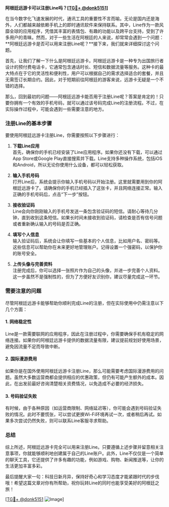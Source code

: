 **阿根廷远游卡可以注册Line吗？[[TG💪+ @donk5151](https://t.me/s/donk5151)]**

在当今数字化飞速发展的时代，通讯工具的重要性不言而喻。无论是国内还是海外，人们都越来越依赖手机上的即时通讯软件来保持联系。其中，Line作为一款风靡全球的应用程序，凭借其丰富的表情包、有趣的功能以及跨平台支持，受到了许多用户的青睐。然而，对于一些生活在阿根廷的人来说，却常常会遇到一个问题：**阿根廷远游卡是否可以用来注册Line呢？**接下来，我们就来详细探讨这个问题。

首先，让我们了解一下什么是阿根廷远游卡。阿根廷远游卡是一种专为出国旅行者设计的预付费电话卡，它通常包含通话时长、短信和数据流量等服务。这种卡的最大特点在于它的灵活性和便利性，用户可以根据自己的需求选择适合的套餐，并且无需签订长期合约。因此，对于短期前往阿根廷的游客来说，远游卡无疑是一个不错的选择。

那么，回到最初的问题——阿根廷远游卡能否用于注册Line呢？答案是肯定的！只要你拥有一个有效的手机号码，就可以通过该号码完成Line的注册流程。不过，在实际操作过程中，可能会遇到一些需要注意的地方。

### 注册Line的基本步骤

要使用阿根廷远游卡注册Line，你需要按照以下步骤进行：

1. **下载Line应用**  
   首先，确保你的手机已经安装了Line应用程序。如果你还没有下载，可以通过App Store或Google Play直接搜索并下载。Line支持多种操作系统，包括iOS和Android，所以无论你使用什么设备，都可以轻松获取。

2. **输入手机号码**  
   打开Line后，系统会提示你输入手机号码以开始注册。这里就需要用到你的阿根廷远游卡了。请确保你的手机已经插入了这张卡，并且网络连接正常。输入正确的手机号码后，点击“下一步”按钮。

3. **接收验证码**  
   Line会向你刚刚输入的手机号发送一条包含验证码的短信。请耐心等待几分钟，直到收到这条短信。如果长时间未接收到验证码，请检查是否有信号问题或者重新确认输入的号码是否正确。

4. **填写个人信息**  
   输入验证码后，系统会让你填写一些基本的个人信息，比如用户名、密码等。这些信息可以帮助你在未来更好地管理账户。记得设置一个强密码，以保护你的账号安全。

5. **上传头像与完善资料**  
   注册完成后，你可以选择一张照片作为自己的头像，并进一步完善个人资料。这一步虽然不是强制性的，但为了方便好友识别你，建议尽量完成这一环节。

### 需要注意的问题

尽管阿根廷远游卡能够帮助你顺利完成Line的注册，但在实际使用中仍需注意以下几个方面：

#### 1. 网络稳定性
Line是一款需要联网的应用程序，因此在注册过程中，你需要确保手机有稳定的网络连接。如果你的阿根廷远游卡提供的数据流量有限，建议提前规划好使用场景，避免因流量不足而导致中断。

#### 2. 国际漫游费用
如果你是在国外使用阿根廷远游卡注册Line，那么可能需要考虑国际漫游费用的问题。虽然大多数运营商都会提供相应的优惠政策，但仍有可能产生额外的成本。因此，在出发前最好咨询清楚相关资费情况，以免造成不必要的经济损失。

#### 3. 号码验证失败
有时候，由于各种原因（如运营商限制、网络延迟等），你可能会遇到号码验证失败的情况。此时不要慌张，可以尝试更换Wi-Fi环境再试一次，或者稍后再试。如果多次尝试仍然失败，则可以联系Line客服寻求帮助。

### 总结

综上所述，阿根廷远游卡完全可以用来注册Line。只要遵循上述步骤并留意相关注意事项，你就能够顺利地创建属于自己的Line账户。此外，Line不仅仅是一个简单的聊天工具，它还提供了许多有趣的功能，例如游戏、购物、新闻推送等，让你的生活更加丰富多彩。

最后提醒大家一句：科技日新月异，保持好奇心和学习态度才能紧跟时代的步伐哦！希望这篇文章对你有所帮助，祝你玩转Line的同时也能享受美好的阿根廷之旅！

[[TG💪+ @donk5151](https://t.me/s/donk5151) ![Image](https://i.postimg.cc/rwNCRYN7/Snipaste-2025-04-30-17-27-05.png)]